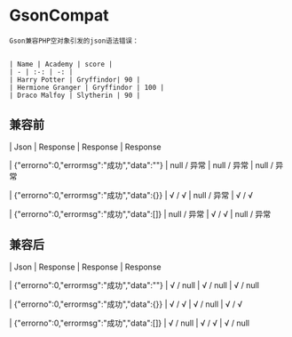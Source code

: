# GsonCompat
    Gson兼容PHP空对象引发的json语法错误：


    | Name | Academy | score |
    | - | :-: | -: |
    | Harry Potter | Gryffindor| 90 |
    | Hermione Granger | Gryffindor | 100 |
    | Draco Malfoy | Slytherin | 90 |


## 兼容前

| Json | Response<Object> | Response<List> | Response<Map>

| {"errorno":0,"errormsg":"成功","data":""} | null / 异常 | null / 异常 | null / 异常

| {"errorno":0,"errormsg":"成功","data":{}} | √ / √ | null / 异常 | √ / √

| {"errorno":0,"errormsg":"成功","data":[]} | null / 异常 | √ / √ | null / 异常

## 兼容后

| Json | Response<Object> | Response<List> | Response<Map>

| {"errorno":0,"errormsg":"成功","data":""} | √ / null | √ / null | √ / null

| {"errorno":0,"errormsg":"成功","data":{}} | √ / √ | √ / null | √ / √

| {"errorno":0,"errormsg":"成功","data":[]} | √ / null | √ / √ | √ / null

